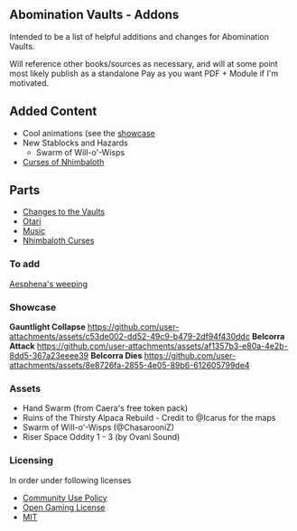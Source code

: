 ## Abomination Vaults - Addons
Intended to be a list of helpful additions and changes for Abomination Vaults.

Will reference other books/sources as necessary, and will at some point most likely publish as a standalone Pay as you want PDF + Module if I'm motivated.

## Added Content
- Cool animations (see the [showcase](#showcase)
- New Stablocks and Hazards
  - Swarm of Will-o'-Wisps
- [Curses of Nhimbaloth](/NHIM_CURSE.MD)


## Parts
- [Changes to the Vaults](/VAULTS.MD)
- [Otari](/OTARI.MD)
- [Music](/MUSIC.MD)
- [Nhimbaloth Curses](/NHIM_CURSE.MD)

### To add
[Aesphena's weeping](https://discord.com/channels/880968862240239708/891395262810034176/1306506242553810944)



### Showcase
**Gauntlight Collapse**
https://github.com/user-attachments/assets/c53de002-dd52-49c9-b479-2df94f430ddc
**Belcorra Attack**
https://github.com/user-attachments/assets/af1357b3-e80a-4e2b-8dd5-367a23eeee39
**Belcorra Dies**
https://github.com/user-attachments/assets/8e8726fa-2855-4e05-89b6-612605799de4

### Assets
- Hand Swarm (from Caera's free token pack)
- Ruins of the Thirsty Alpaca Rebuild - Credit to @Icarus for the maps
- Swarm of Will-o'-Wisps (@ChasarooniZ)
- Riser Space Oddity 1 - 3 (by Ovani Sound)

###  Licensing
In order under following licenses
- [Community Use Policy](/license/CUP.MD)
- [Open Gaming License](/license/OGL.MD)
- [MIT](/license/MIT.MD)
